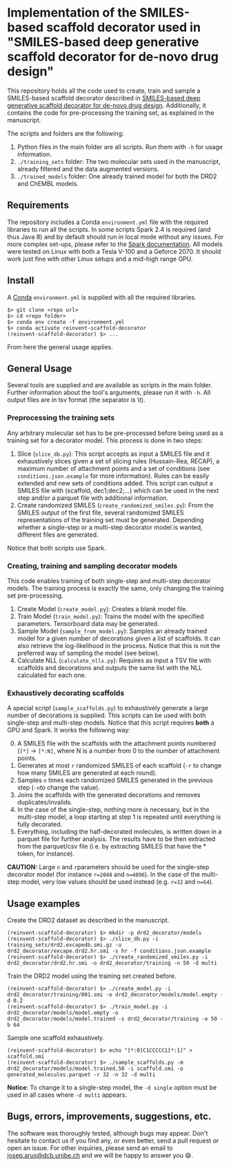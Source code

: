 Implementation of the SMILES-based scaffold decorator used in "SMILES-based deep generative scaffold decorator for de-novo drug design"
=======================================================================================================================================

This repository holds all the code used to create, train and sample a SMILES-based scaffold decorator described in [SMILES-based deep generative scaffold decorator for de-novo drug design](https://chemrxiv.org/articles/SMILES-Based_Deep_Generative_Scaffold_Decorator_for_De-Novo_Drug_Design/11638383). Additionally, it contains the code for pre-processing the training set, as explained in the manuscript. 

The scripts and folders are the following:

1) Python files in the main folder are all scripts. Run them with `-h` for usage information.
2) `./training_sets` folder: The two molecular sets used in the manuscript, already filtered and the data augmented versions.
3) `./trained_models` folder: One already trained model for both the DRD2 and ChEMBL models.

Requirements
------------
The repository includes a Conda `environment.yml` file with the required libraries to run all the scripts. In some scripts Spark 2.4 is required (and thus Java 8) and by default should run in local mode without any issues. For more complex set-ups, please refer to the [Spark documentation](http://spark.apache.org/docs/2.4.3/). All models were tested on Linux with both a Tesla V-100 and a Geforce 2070. It should work just fine with other Linux setups and a mid-high range GPU.

Install
-------
A [Conda](https://conda.io/miniconda.html) `environment.yml` is supplied with all the required libraries.

~~~~
$> git clone <repo url>
$> cd <repo folder>
$> conda env create -f environment.yml
$> conda activate reinvent-scaffold-decorator
(reinvent-scaffold-decorator) $> ...
~~~~

From here the general usage applies.

General Usage
-------------
Several tools are supplied and are available as scripts in the main folder. Further information about the tool's arguments, please run it with `-h`. All output files are in tsv format (the separator is \t).

### Preprocessing the training sets

Any arbitrary molecular set has to be pre-processed before being used as a training set for a decorator model. This process is done in two steps:

1) Slice (`slice_db.py`): This script accepts as input a SMILES file and it exhaustively slices given a set of slicing rules (Hussain-Rea, RECAP), a maximum number of attachment points and a set of conditions (see `conditions.json.example` for more information). Rules can be easily extended and new sets of conditions added. This script can output a SMILES file with (scaffold, dec1;dec2;...) which can be used in the next step and/or a parquet file with additional information.
2) Create randomized SMILES (`create_randomized_smiles.py`): From the SMILES output of the first file, several randomized SMILES representations of the training set must be generated. Depending whether a single-step or a multi-step decorator model is wanted, different files are generated.

Notice that both scripts use Spark.

### Creating, training and sampling decorator models

This code enables training of both single-step and multi-step decorator models. The training process is exactly the same, only changing the training set pre-processing.

1) Create Model (`create_model.py`): Creates a blank model file.
2) Train Model (`train_model.py`): Trains the model with the specified parameters. Tensorboard data may be generated.
3) Sample Model (`sample_from_model.py`): Samples an already trained model for a given number of decorations given a list of scaffolds. It can also retrieve the log-likelihood in the process. Notice that this is not the preferred way of sampling the model (see below).
4) Calculate NLL (`calculate_nlls.py`): Requires as input a TSV file with scaffolds and decorations and outputs the same list with the NLL calculated for each one.

### Exhaustively decorating scaffolds

A special script (`sample_scaffolds.py`) to exhaustively generate a large number of decorations is supplied. This scripts can be used with both single-step and multi-step models. Notice that this script requires **both** a GPU and Spark. It works the following way:

0) A SMILES file with the scaffolds with the attachment points numbered (`[*]` -> `[*:N]`, where N is a number from 0 to the number of attachment points.
1) Generates at most `r` randomized SMILES of each scaffold (`-r` to change how many SMILES are generated at each round).
2) Samples `n` times each randomized SMILES generated in the previous step (`-n`to change the value).
3) Joins the scaffolds with the generated decorations and removes duplicates/invalids.
4) In the case of the single-step, nothing more is necessary, but in the multi-step model, a loop starting at step 1 is repeated until everything is fully decorated.
5) Everything, including the half-decorated molecules, is written down in a parquet file for further analysis. The results have to be then extracted from the parquet/csv file (i.e. by extracting SMILES that have the * token, for instance).

**CAUTION:** Large `n` and `r`parameters should be used for the single-step decorator model (for instance `r=2048` and `n=4096`). In the case of the multi-step model, very low values should be used instead (e.g. `r=32` and `n=64`).

Usage examples
--------------

Create the DRD2 dataset as described in the manuscript.
~~~~
(reinvent-scaffold-decorator) $> mkdir -p drd2_decorator/models
(reinvent-scaffold-decorator) $> ./slice_db.py -i training_sets/drd2.excapedb.smi.gz -u drd2_decorator/excape.drd2.hr.smi -s hr -f conditions.json.example
(reinvent-scaffold-decorator) $> ./create_randomized_smiles.py -i drd2_decorator/drd2.hr.smi -o drd2_decorator/training -n 50 -d multi
~~~~
Train the DRD2 model using the training set created before.
~~~~
(reinvent-scaffold-decorator) $> ./create_model.py -i drd2_decorator/training/001.smi -o drd2_decorator/models/model.empty -d 0.2
(reinvent-scaffold-decorator) $> ./train_model.py -i drd2_decorator/models/model.empty -o drd2_decorator/models/model.trained -s drd2_decorator/training -e 50 -b 64 
~~~~
Sample one scaffold exhaustively.
~~~~
(reinvent-scaffold-decorator) $> echo "[*:0]C1CCCCC1[*:1]" > scaffold.smi
(reinvent-scaffold-decorator) $> ./sample_scaffolds.py -m drd2_decorator/models/model.trained.50 -i scaffold.smi -o generated_molecules.parquet -r 32 -n 32 -d multi
~~~~

**Notice**: To change it to a single-step model, the `-d single` option must be used in all cases where `-d multi` appears.

Bugs, errors, improvements, suggestions, etc.
-----------------------------------------------

The software was thoroughly tested, although bugs may appear. Don't hesitate to contact us if you find any, or even better, send a pull request or open an issue. For other inquiries, please send an email to josep.arus@dcb.unibe.ch and we will be happy to answer you :smile:.
